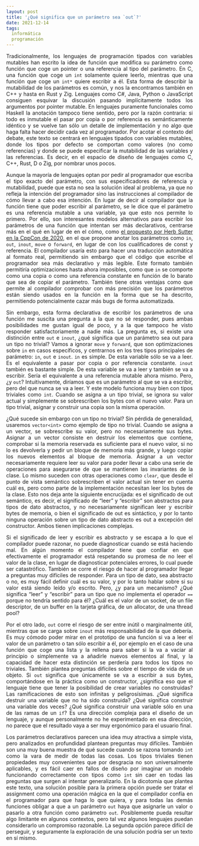 ```yaml
---
layout: post
title: '¿Qué significa que un parámetro sea `out`?'
date: 2021-12-14
tags:
  informática
  programación
---
```

<p style='text-align: justify;'>Tradicionalmente, los lenguajes de programación tipados con variables mutables han escrito la idea de función que modifica su parámetro como función que coge un pointer o una referencia al tipo del parámetro. En C, una función que coge un <code>int</code> solamente quiere leerlo, mientras que una función que coge un <code>int*</code> quiere escribir a él. Esta forma de describir la mutabilidad de los parámetros es común, y nos la encontramos también en C++ y hasta en Rust y Zig. Lenguajes como C#, Java, Python o JavaScript consiguen esquivar la discusión pasando implícitamente todos los argumentos por pointer mutable. En lenguajes puramente funcionales como Haskell la anotación tampoco tiene sentido, pero por la razón contraria: si todo es inmutable el pasar por copia o por referencia es semánticamente idéntico y se vuelve tan sólo un detalle de implementación y no algo que haga falta hacer decidir cada vez al programador. Por acotar el contexto del debate, este texto se centrará en lenguajes tipados con variables mutables, donde los tipos por defecto se comportan como valores (no como referencias) y donde se puede especificar la mutabilidad de las variables y las referencias. Es decir, en el espacio de diseño de lenguajes como C, C++, Rust, D o Zig, por nombrar unos pocos.</p>

<p style='text-align: justify;'>Aunque la mayoría de lenguajes optan por pedir al programador que escriba el tipo exacto del parámetro, con sus especificadores de referencia y mutabilidad, puede que esta no sea la solución ideal al problema, ya que no refleja la intención del programador sino las instrucciones al compilador de cómo llevar a cabo esa intención. En lugar de decir al compilador que la función tiene que poder escribir al parámetro, se le dice que el parámetro es una referencia mutable a una variable, ya que esto nos permite lo primero. Por ello, son interesantes modelos alternativos para escribir los parámetros de una función que intentan ser más declarativos, centrarse más en el qué en lugar de en el cómo, como <a href="https://www.youtube.com/watch?v=6lurOCdaj0Y">el propuesto por Herb Sutter en la CppCon de 2020</a>, en el que propone anotar los parámetros como <code>in</code>, <code>out</code>, <code>inout</code>, <code>move</code> o <code>forward</code>, en lugar de con los cualificadores de const y referencia.  El compilador usaría esto para hacer una traducción automática al formato real, permitiendo sin embargo que el código que escribe el programador sea más declarativo y más legible. Este formato también permitiría optimizaciones hasta ahora imposibles, como que <code>in</code> se comporte como una copia o como una referencia constante en función de lo barato que sea de copiar el parámetro. También tiene otras ventajas como que permite al compilador comprobar con más precisión que los parámetros están siendo usados en la función en la forma que se ha descrito, permitiendo potencialmente cazar más bugs de forma automatizada.</p>

<p style='text-align: justify;'>Sin embargo, esta forma declarativa de escribir los parámetros de una función me suscita una pregunta a la que no sé responder, pues ambas posibilidades me gustan igual de poco, y a la que tampoco he visto responder satisfactoriamente a nadie más. La pregunta es, si existe una distinción entre <code>out</code> e <code>inout</code>, ¿qué significa que un parámetro sea out para un tipo no trivial? Vamos a ignorar <code>move</code> y <code>forward</code>, que son optimizaciones sobre <code>in</code> en casos específicos, y centrarnos en los tres tipos principales de parámetro: <code>in</code>, <code>out</code> e <code>inout</code>. <code>in</code> es simple. De esta variable sólo se va a leer. Es el equivalente a pasar por copia o por referencia constante. <code>inout</code> también es bastante simple. De esta variable se va a leer y también se va a escribir. Sería el equivalente a una referencia mutable ahora mismo. Pero, ¿y <code>out</code>? Intuitivamente, diríamos que es un parámetro al que se va a escribir, pero del que nunca se va a leer. Y este modelo funciona muy bien con tipos triviales como <code>int</code>. Cuando se asigna a un tipo trivial, se ignora su valor actual y simplemente se sobrescriben los bytes con el nuevo valor. Para un tipo trivial, asignar y construir una copia son la misma operación. </p>

<p style='text-align: justify;'>¿Qué sucede sin embargo con un tipo no trivial? Sin pérdida de generalidad, usaremos <code>vector&lt;int&gt;</code> como ejemplo de tipo no trivial. Cuando se asigna a un vector, se sobrescribe su valor, pero no necesariamente sus bytes. Asignar a un vector consiste en destruir los elementos que contiene, comprobar si la memoria reservada es suficiente para el nuevo valor, si no lo es devolverla y pedir un bloque de memoria más grande, y luego copiar los nuevos elementos al bloque de memoria. Asignar a un vector necesariamente requiere leer su valor para poder llevar a cabo una serie de operaciones para asegurarse de que se mantienen las invariantes de la clase. Lo mismo suceden con otras operaciones como <code>clear</code>, que desde el punto de vista semántico sobrescriben el valor actual sin tener en cuenta cuál es, pero como parte de la implementación necesitan leer los bytes de la clase. Esto nos deja ante la siguiente encrucijada: es el significado de out semántico, es decir, el significado de “leer” y “escribir” son abstractos para tipos de dato abstractos, y no necesariamente significan leer y escribir bytes de memoria, o bien el significado de out es sintáctico, y por lo tanto ninguna operación sobre un tipo de dato abstracto es out a excepción del constructor. Ambos tienen implicaciones complejas.</p>

<p style='text-align: justify;'>Si el significado de leer y escribir es abstracto y se escapa a lo que el compilador puede razonar, no puede diagnosticar cuando se está haciendo mal. En algún momento el compilador tiene que confiar en que efectivamente el programador está respetando su promesa de no leer el valor de la clase, en lugar de diagnosticar potenciales errores, lo cual puede ser catastrófico. También se corre el riesgo de hacer al programador llegar a preguntas muy difíciles de responder. Para un tipo de dato, sea abstracto o no, es muy fácil definir cuál es su valor, y por lo tanto hablar sobre si su valor está siendo leído y/o escrito. Pero, ¿y para un mecanismo? ¿Qué significa “leer” y “escribir” para un tipo que no implementa el operador <code>==</code> porque no tendría sentido para él? ¿Cuál es el valor de un socket, de un file descriptor, de un buffer en la tarjeta gráfica, de un allocator, de una thread pool?</p>

<p style='text-align: justify;'>Por el otro lado, <code>out</code> corre el riesgo de ser entre inútil o marginalmente útil, mientras que se carga sobre <code>inout</code> más responsabilidad de la que debería. Es muy cómodo poder mirar en el prototipo de una función si va a leer el valor de un parámetro o tan sólo escribir a él, por ejemplo en el caso de una función que coge una lista y la rellena para saber si la va a vaciar al principio o simplemente va a añadirle nuevos elementos al final, y la capacidad de hacer esta distinción se perdería para todos los tipos no triviales. También plantea preguntas difíciles sobre el tiempo de vida de un objeto. Si <code>out</code> significa que únicamente se va a escribir a sus bytes, comportándose en la práctica como un constructor, ¿significa eso que el lenguaje tiene que tener la posibilidad de crear variables no construidas? Las ramificaciones de esto son infinitas y peligrosísimas. ¿Qué significa destruir una variable que no ha sido construida? ¿Qué significa construir una variable dos veces? ¿Qué significa construir una variable sólo en una de las ramas de un <code>if</code>? Es una dirección compleja para el diseño de un lenguaje, y aunque personalmente no he experimentado en esa dirección, no parece que el resultado vaya a ser muy ergonómico para el usuario final.</p>

<p style='text-align: justify;'>Los parámetros declarativos parecen una idea muy atractiva a simple vista, pero analizados en profundidad plantean preguntas muy difíciles. También son una muy buena muestra de qué sucede cuando se razona tomando <code>int</code> como la vara de medir de todas las cosas. Los tipos triviales tienen propiedades muy convenientes que por desgracia no son universalmente aplicables, y es fácil caer en fallos de diseño por imaginar un modelo funcionando correctamente con tipos como <code>int</code> sin caer en todas las preguntas que surgen al intentar generalizarlo. En la dicotomía que plantea este texto, una solución posible para la primera opción puede ser tratar el assignment como una operación mágica en la que el compilador confía en el programador para que haga lo que quiera, y para todas las demás funciones obligar a que a un parámetro <code>out</code> haya que asignarle un valor o pasarlo a otra función como parámetro <code>out</code>. Posiblemente pueda resultar algo limitante en algunos contextos, pero tal vez algunos lenguajes puedan considerarlo un compromiso razonable. La segunda opción parece difícil de perseguir, y seguramente la exploración de una solución podría ser un texto en sí mismo.</p>
